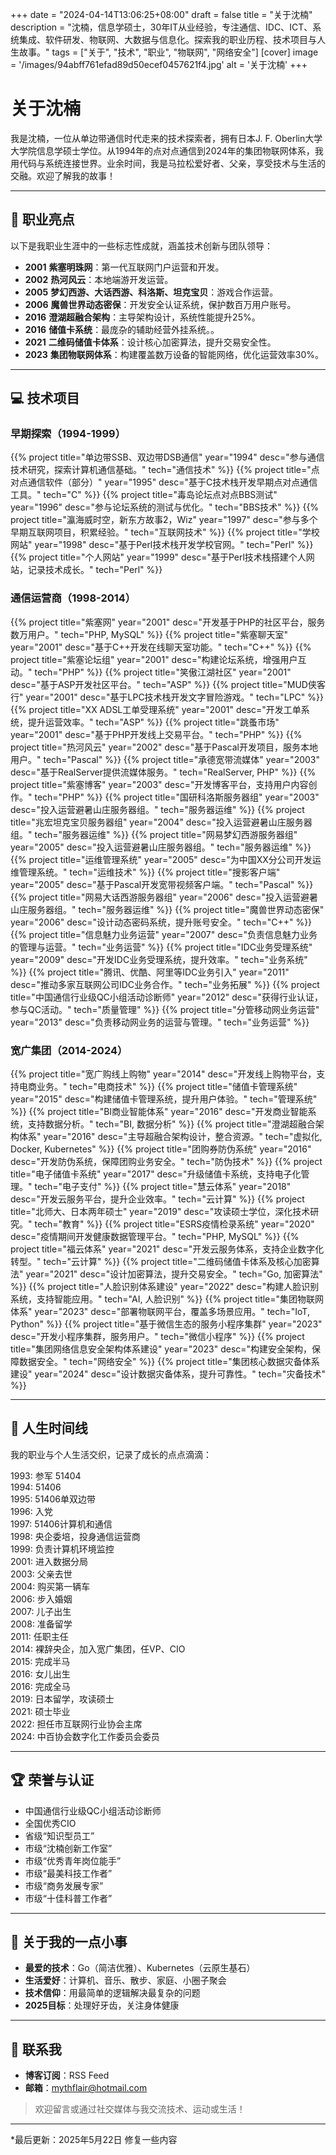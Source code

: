 +++
date = "2024-04-14T13:06:25+08:00"
draft = false
title = "关于沈楠"
description = "沈楠，信息学硕士，30年IT从业经验，专注通信、IDC、ICT、系统集成、软件研发、物联网、大数据与信息化。探索我的职业历程、技术项目与人生故事。"
tags = ["关于", "技术", "职业", "物联网", "网络安全"]
[cover] 
    image = '/images/94abff761efad89d50ecef0457621f4.jpg' 
    alt = '关于沈楠'
+++

# 关于沈楠

我是沈楠，一位从单边带通信时代走来的技术探索者，拥有日本J. F. Oberlin大学大学院信息学硕士学位。从1994年的点对点通信到2024年的集团物联网体系，我用代码与系统连接世界。业余时间，我是马拉松爱好者、父亲，享受技术与生活的交融。欢迎了解我的故事！

---

## 🚀 职业亮点

以下是我职业生涯中的一些标志性成就，涵盖技术创新与团队领导：

- **2001** **紫塞明珠网**：第一代互联网门户运营和开发。
- **2002** **热河风云**：本地端游开发运营。
- **2005** **梦幻西游、大话西游、科洛斯、坦克宝贝**：游戏合作运营。
- **2006** **魔兽世界动态密保**：开发安全认证系统，保护数百万用户账号。
- **2016** **澄湖超融合架构**：主导架构设计，系统性能提升25%。
- **2016** **储值卡系统**：最庞杂的辅助经营外挂系统。。
- **2021** **二维码储值卡体系**：设计核心加密算法，提升交易安全性。
- **2023** **集团物联网体系**：构建覆盖数万设备的智能网络，优化运营效率30%。

---

## 💻 技术项目

### 早期探索（1994-1999）

{{% project title="单边带SSB、双边带DSB通信" year="1994" desc="参与通信技术研究，探索计算机通信基础。" tech="通信技术" %}}
{{% project title="点对点通信软件（部分）" year="1995" desc="基于C技术栈开发早期点对点通信工具。" tech="C" %}}
{{% project title="毒岛论坛点对点BBS测试" year="1996" desc="参与论坛系统的测试与优化。" tech="BBS技术" %}}
{{% project title="瀛海威时空，新东方故事2，Wiz" year="1997" desc="参与多个早期互联网项目，积累经验。" tech="互联网技术" %}}
{{% project title="学校网站" year="1998" desc="基于Perl技术栈开发学校官网。" tech="Perl" %}}
{{% project title="个人网站" year="1999" desc="基于Perl技术栈搭建个人网站，记录技术成长。" tech="Perl" %}}

### 通信运营商（1998-2014）

{{% project title="紫塞网" year="2001" desc="开发基于PHP的社区平台，服务数万用户。" tech="PHP, MySQL" %}}
{{% project title="紫塞聊天室" year="2001" desc="基于C++开发在线聊天室功能。" tech="C++" %}}
{{% project title="紫塞论坛组" year="2001" desc="构建论坛系统，增强用户互动。" tech="PHP" %}}
{{% project title="笑傲江湖社区" year="2001" desc="基于ASP开发社区平台。" tech="ASP" %}}
{{% project title="MUD侠客行" year="2001" desc="基于LPC技术栈开发文字冒险游戏。" tech="LPC" %}}
{{% project title="XX ADSL工单受理系统" year="2001" desc="开发工单系统，提升运营效率。" tech="ASP" %}}
{{% project title="跳蚤市场" year="2001" desc="基于PHP开发线上交易平台。" tech="PHP" %}}
{{% project title="热河风云" year="2002" desc="基于Pascal开发项目，服务本地用户。" tech="Pascal" %}}
{{% project title="承德宽带流媒体" year="2003" desc="基于RealServer提供流媒体服务。" tech="RealServer, PHP" %}}
{{% project title="紫塞博客" year="2003" desc="开发博客平台，支持用户内容创作。" tech="PHP" %}}
{{% project title="国研科洛斯服务器组" year="2003" desc="投入运营避暑山庄服务器组。" tech="服务器运维" %}}
{{% project title="兆宏坦克宝贝服务器组" year="2004" desc="投入运营避暑山庄服务器组。" tech="服务器运维" %}}
{{% project title="网易梦幻西游服务器组" year="2005" desc="投入运营避暑山庄服务器组。" tech="服务器运维" %}}
{{% project title="运维管理系统" year="2005" desc="为中国XX分公司开发运维管理系统。" tech="运维技术" %}}
{{% project title="搜影客户端" year="2005" desc="基于Pascal开发宽带视频客户端。" tech="Pascal" %}}
{{% project title="网易大话西游服务器组" year="2006" desc="投入运营避暑山庄服务器组。" tech="服务器运维" %}}
{{% project title="魔兽世界动态密保" year="2006" desc="设计动态密码系统，提升账号安全。" tech="C++" %}}
{{% project title="信息魅力业务运营" year="2007" desc="负责信息魅力业务的管理与运营。" tech="业务运营" %}}
{{% project title="IDC业务受理系统" year="2009" desc="开发IDC业务受理系统，提升效率。" tech="业务系统" %}}
{{% project title="腾讯、优酷、阿里等IDC业务引入" year="2011" desc="推动多家互联网公司IDC业务合作。" tech="业务拓展" %}}
{{% project title="中国通信行业级QC小组活动诊断师" year="2012" desc="获得行业认证，参与QC活动。" tech="质量管理" %}}
{{% project title="分管移动网业务运营" year="2013" desc="负责移动网业务的运营与管理。" tech="业务运营" %}}

### 宽广集团（2014-2024）

{{% project title="宽广购线上购物" year="2014" desc="开发线上购物平台，支持电商业务。" tech="电商技术" %}}
{{% project title="储值卡管理系统" year="2015" desc="构建储值卡管理系统，提升用户体验。" tech="管理系统" %}}
{{% project title="BI商业智能体系" year="2016" desc="开发商业智能系统，支持数据分析。" tech="BI, 数据分析" %}}
{{% project title="澄湖超融合架构体系" year="2016" desc="主导超融合架构设计，整合资源。" tech="虚拟化, Docker, Kubernetes" %}}
{{% project title="团购券防伪系统" year="2016" desc="开发防伪系统，保障团购业务安全。" tech="防伪技术" %}}
{{% project title="电子储值卡系统" year="2017" desc="升级储值卡系统，支持电子化管理。" tech="电子支付" %}}
{{% project title="慧云体系" year="2018" desc="开发云服务平台，提升企业效率。" tech="云计算" %}}
{{% project title="北师大、日本两年硕士" year="2019" desc="攻读硕士学位，深化技术研究。" tech="教育" %}}
{{% project title="ESRS疫情检录系统" year="2020" desc="疫情期间开发健康数据管理平台。" tech="PHP, MySQL" %}}
{{% project title="福云体系" year="2021" desc="开发云服务体系，支持企业数字化转型。" tech="云计算" %}}
{{% project title="二维码储值卡体系及核心加密算法" year="2021" desc="设计加密算法，提升交易安全。" tech="Go, 加密算法" %}}
{{% project title="人脸识别体系建设" year="2022" desc="构建人脸识别系统，支持智能应用。" tech="AI, 人脸识别" %}}
{{% project title="集团物联网体系" year="2023" desc="部署物联网平台，覆盖多场景应用。" tech="IoT, Python" %}}
{{% project title="基于微信生态的服务小程序集群" year="2023" desc="开发小程序集群，服务用户。" tech="微信小程序" %}}
{{% project title="集团网络信息安全架构体系建设" year="2023" desc="构建安全架构，保障数据安全。" tech="网络安全" %}}
{{% project title="集团核心数据灾备体系建设" year="2024" desc="设计数据灾备体系，提升可靠性。" tech="灾备技术" %}}

---

## 📅 人生时间线

我的职业与个人生活交织，记录了成长的点点滴滴：

<div class="timeline">
  <div class="timeline-item"><span class="timeline-year">1993</span>: 参军 51404</div>
  <div class="timeline-item"><span class="timeline-year">1994</span>: 51406</div>
  <div class="timeline-item"><span class="timeline-year">1995</span>: 51406单双边带</div>
  <div class="timeline-item"><span class="timeline-year">1996</span>: 入党</div>
  <div class="timeline-item"><span class="timeline-year">1997</span>: 51406计算机和通信</div>
  <div class="timeline-item"><span class="timeline-year">1998</span>: 央企委培，投身通信运营商</div>
  <div class="timeline-item"><span class="timeline-year">1999</span>: 负责计算机环境监控</div>
  <div class="timeline-item"><span class="timeline-year">2001</span>: 进入数据分局</div>
  <div class="timeline-item"><span class="timeline-year">2003</span>: 父亲去世</div>
  <div class="timeline-item"><span class="timeline-year">2004</span>: 购买第一辆车</div>
  <div class="timeline-item"><span class="timeline-year">2006</span>: 步入婚姻</div>
  <div class="timeline-item"><span class="timeline-year">2007</span>: 儿子出生</div>
  <div class="timeline-item"><span class="timeline-year">2008</span>: 准备留学</div>
  <div class="timeline-item"><span class="timeline-year">2011</span>: 任职主任</div>
  <div class="timeline-item"><span class="timeline-year">2014</span>: 裸辞央企，加入宽广集团，任VP、CIO</div>
  <div class="timeline-item"><span class="timeline-year">2015</span>: 完成半马</div>
  <div class="timeline-item"><span class="timeline-year">2016</span>: 女儿出生</div>
  <div class="timeline-item"><span class="timeline-year">2016</span>: 完成全马</div>
  <div class="timeline-item"><span class="timeline-year">2019</span>: 日本留学，攻读硕士</div>
  <div class="timeline-item"><span class="timeline-year">2021</span>: 硕士毕业</div>
  <div class="timeline-item"><span class="timeline-year">2022</span>: 担任市互联网行业协会主席</div>
  <div class="timeline-item"><span class="timeline-year">2024</span>: 中百协会数字化工作委员会委员</div>
</div>

---

## 🏆 荣誉与认证

- 中国通信行业级QC小组活动诊断师
- 全国优秀CIO
- 省级“知识型员工”
- 市级“沈楠创新工作室”
- 市级“优秀青年岗位能手”
- 市级“最美科技工作者”
- 市级“商务发展专家”
- 市级“十佳科普工作者”

---

## 👤 关于我的一点小事

- **最爱的技术**：Go（简洁优雅）、Kubernetes（云原生基石）
- **生活爱好**：计算机、音乐、散步、家庭、小圈子聚会
- **技术信仰**：用最简单的逻辑解决最复杂的问题
- **2025目标**：处理好牙齿，关注身体健康

---

## 🔗 联系我

- **博客订阅**：RSS Feed
- **邮箱**：mythflair@hotmail.com

> 欢迎留言或通过社交媒体与我交流技术、运动或生活！

---

*最后更新：2025年5月22日 修复一些内容
